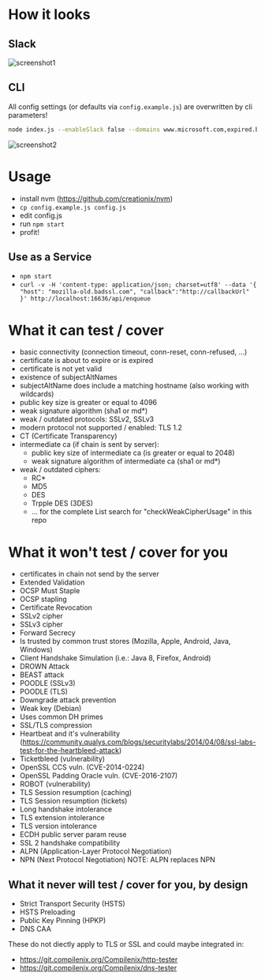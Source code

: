 # How it looks
## Slack
![screenshot1](https://git.compilenix.org/Compilenix/tls-tester/raw/master/screenshot1.png)

## CLI
All config settings (or defaults via `config.example.js`) are overwritten by cli parameters!

```bash
node index.js --enableSlack false --domains www.microsoft.com,expired.badssl.com --ignore Expire,PubKeySize
```

![screenshot2](https://git.compilenix.org/Compilenix/tls-tester/raw/master/screenshot2.png)

# Usage
* install nvm (https://github.com/creationix/nvm)
* `cp config.example.js config.js`
* edit config.js
* run `npm start`
* profit!

## Use as a Service
* `npm start`
* `curl -v -H 'content-type: application/json; charset=utf8' --data '{ "host": "mozilla-old.badssl.com", "callback":"http://callbackUrl" }' http://localhost:16636/api/enqueue`

# What it can test / cover
* basic connectivity (connection timeout, conn-reset, conn-refused, ...)
* certificate is about to expire or is expired
* certificate is not yet valid
* existence of subjectAltNames
* subjectAltName does include a matching hostname (also working with wildcards)
* public key size is greater or equal to 4096
* weak signature algorithm (sha1 or md*)
* weak / outdated protocols: SSLv2, SSLv3
* modern protocol not supported / enabled: TLS 1.2
* CT (Certificate Transparency)
* intermediate ca (if chain is sent by server):
  * public key size of intermediate ca (is greater or equal to 2048)
  * weak signature algorithm of intermediate ca (sha1 or md*)
* weak / outdated ciphers:
  * RC*
  * MD5
  * DES
  * Trpple DES (3DES)
  * ... for the complete List search for "checkWeakCipherUsage" in this repo

# What it won't test / cover for you
* certificates in chain not send by the server
* Extended Validation
* OCSP Must Staple
* OCSP stapling
* Certificate Revocation
* SSLv2 cipher
* SSLv3 cipher
* Forward Secrecy
* Is trusted by common trust stores (Mozilla, Apple, Android, Java, Windows)
* Client Handshake Simulation (i.e.: Java 8, Firefox, Android)
* DROWN Attack
* BEAST attack
* POODLE (SSLv3)
* POODLE (TLS)
* Downgrade attack prevention
* Weak key (Debian)
* Uses common DH primes
* SSL/TLS compression
* Heartbeat and it's vulnerability (https://community.qualys.com/blogs/securitylabs/2014/04/08/ssl-labs-test-for-the-heartbleed-attack)
* Ticketbleed (vulnerability)
* OpenSSL CCS vuln. (CVE-2014-0224)
* OpenSSL Padding Oracle vuln.
(CVE-2016-2107)
* ROBOT (vulnerability)
* TLS Session resumption (caching)
* TLS Session resumption (tickets)
* Long handshake intolerance
* TLS extension intolerance
* TLS version intolerance
* ECDH public server param reuse
* SSL 2 handshake compatibility
* ALPN (Application-Layer Protocol Negotiation)
* NPN (Next Protocol Negotiation) NOTE: ALPN replaces NPN

## What it never will test / cover for you, by design
* Strict Transport Security (HSTS)
* HSTS Preloading
* Public Key Pinning (HPKP)
* DNS CAA

These do not diectly apply to TLS or SSL and could maybe integrated in:
* https://git.compilenix.org/Compilenix/http-tester
* https://git.compilenix.org/Compilenix/dns-tester

